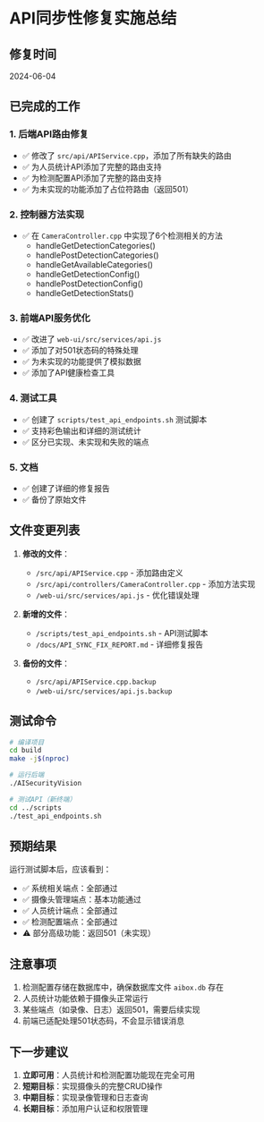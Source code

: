 # API同步性修复实施总结

## 修复时间
2024-06-04

## 已完成的工作

### 1. 后端API路由修复
- ✅ 修改了 `src/api/APIService.cpp`，添加了所有缺失的路由
- ✅ 为人员统计API添加了完整的路由支持
- ✅ 为检测配置API添加了完整的路由支持
- ✅ 为未实现的功能添加了占位符路由（返回501）

### 2. 控制器方法实现
- ✅ 在 `CameraController.cpp` 中实现了6个检测相关的方法
  - handleGetDetectionCategories()
  - handlePostDetectionCategories()
  - handleGetAvailableCategories()
  - handleGetDetectionConfig()
  - handlePostDetectionConfig()
  - handleGetDetectionStats()

### 3. 前端API服务优化
- ✅ 改进了 `web-ui/src/services/api.js`
- ✅ 添加了对501状态码的特殊处理
- ✅ 为未实现的功能提供了模拟数据
- ✅ 添加了API健康检查工具

### 4. 测试工具
- ✅ 创建了 `scripts/test_api_endpoints.sh` 测试脚本
- ✅ 支持彩色输出和详细的测试统计
- ✅ 区分已实现、未实现和失败的端点

### 5. 文档
- ✅ 创建了详细的修复报告
- ✅ 备份了原始文件

## 文件变更列表

1. **修改的文件**：
   - `/src/api/APIService.cpp` - 添加路由定义
   - `/src/api/controllers/CameraController.cpp` - 添加方法实现
   - `/web-ui/src/services/api.js` - 优化错误处理

2. **新增的文件**：
   - `/scripts/test_api_endpoints.sh` - API测试脚本
   - `/docs/API_SYNC_FIX_REPORT.md` - 详细修复报告

3. **备份的文件**：
   - `/src/api/APIService.cpp.backup`
   - `/web-ui/src/services/api.js.backup`

## 测试命令

```bash
# 编译项目
cd build
make -j$(nproc)

# 运行后端
./AISecurityVision

# 测试API（新终端）
cd ../scripts
./test_api_endpoints.sh
```

## 预期结果

运行测试脚本后，应该看到：
- ✅ 系统相关端点：全部通过
- ✅ 摄像头管理端点：基本功能通过
- ✅ 人员统计端点：全部通过
- ✅ 检测配置端点：全部通过
- ⚠️ 部分高级功能：返回501（未实现）

## 注意事项

1. 检测配置存储在数据库中，确保数据库文件 `aibox.db` 存在
2. 人员统计功能依赖于摄像头正常运行
3. 某些端点（如录像、日志）返回501，需要后续实现
4. 前端已适配处理501状态码，不会显示错误消息

## 下一步建议

1. **立即可用**：人员统计和检测配置功能现在完全可用
2. **短期目标**：实现摄像头的完整CRUD操作
3. **中期目标**：实现录像管理和日志查询
4. **长期目标**：添加用户认证和权限管理
